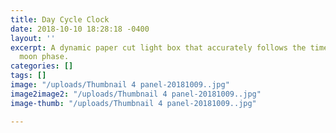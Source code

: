 ```yaml
---
title: Day Cycle Clock
date: 2018-10-10 18:28:18 -0400
layout: ''
excerpt: A dynamic paper cut light box that accurately follows the time of day and
  moon phase.
categories: []
tags: []
image: "/uploads/Thumbnail 4 panel-20181009..jpg"
image2image2: "/uploads/Thumbnail 4 panel-20181009..jpg"
image-thumb: "/uploads/Thumbnail 4 panel-20181009..jpg"

---
```

